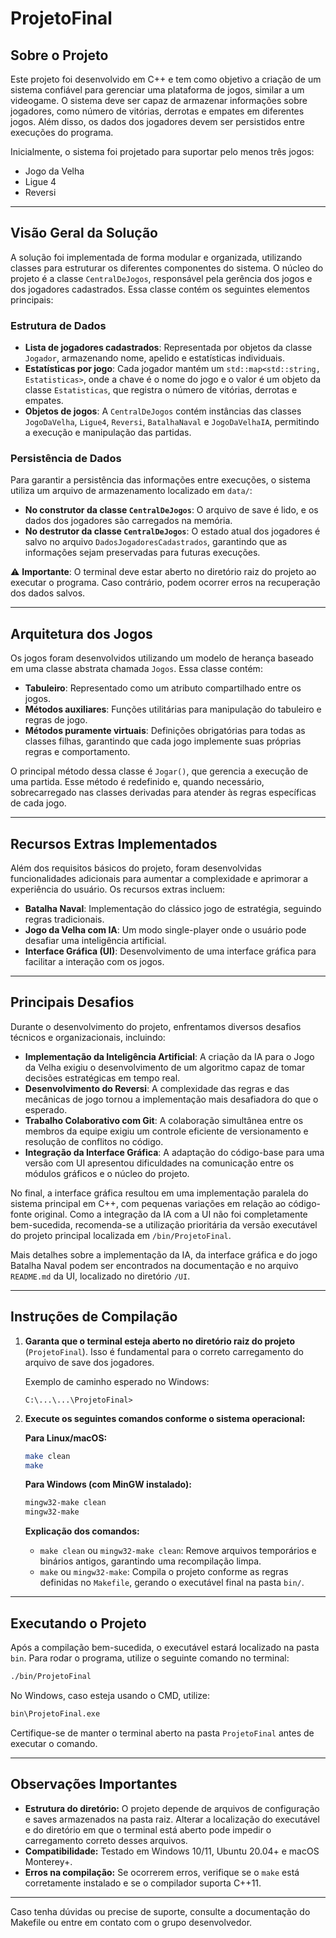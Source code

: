 # ProjetoFinal

## Sobre o Projeto

Este projeto foi desenvolvido em C++ e tem como objetivo a criação de um sistema confiável para gerenciar uma plataforma de jogos, similar a um videogame. O sistema deve ser capaz de armazenar informações sobre jogadores, como número de vitórias, derrotas e empates em diferentes jogos. Além disso, os dados dos jogadores devem ser persistidos entre execuções do programa.

Inicialmente, o sistema foi projetado para suportar pelo menos três jogos:

- Jogo da Velha
- Ligue 4
- Reversi

---

## Visão Geral da Solução

A solução foi implementada de forma modular e organizada, utilizando classes para estruturar os diferentes componentes do sistema. O núcleo do projeto é a classe `CentralDeJogos`, responsável pela gerência dos jogos e dos jogadores cadastrados. Essa classe contém os seguintes elementos principais:

### Estrutura de Dados

- **Lista de jogadores cadastrados**: Representada por objetos da classe `Jogador`, armazenando nome, apelido e estatísticas individuais.
- **Estatísticas por jogo**: Cada jogador mantém um `std::map<std::string, Estatisticas>`, onde a chave é o nome do jogo e o valor é um objeto da classe `Estatisticas`, que registra o número de vitórias, derrotas e empates.
- **Objetos de jogos**: A `CentralDeJogos` contém instâncias das classes `JogoDaVelha`, `Ligue4`, `Reversi`, `BatalhaNaval` e `JogoDaVelhaIA`, permitindo a execução e manipulação das partidas.

### Persistência de Dados

Para garantir a persistência das informações entre execuções, o sistema utiliza um arquivo de armazenamento localizado em `data/`:

- **No construtor da classe `CentralDeJogos`**: O arquivo de save é lido, e os dados dos jogadores são carregados na memória.
- **No destrutor da classe `CentralDeJogos`**: O estado atual dos jogadores é salvo no arquivo `DadosJogadoresCadastrados`, garantindo que as informações sejam preservadas para futuras execuções.

⚠️ **Importante**: O terminal deve estar aberto no diretório raiz do projeto ao executar o programa. Caso contrário, podem ocorrer erros na recuperação dos dados salvos.

---

## Arquitetura dos Jogos

Os jogos foram desenvolvidos utilizando um modelo de herança baseado em uma classe abstrata chamada `Jogos`. Essa classe contém:

- **Tabuleiro**: Representado como um atributo compartilhado entre os jogos.
- **Métodos auxiliares**: Funções utilitárias para manipulação do tabuleiro e regras de jogo.
- **Métodos puramente virtuais**: Definições obrigatórias para todas as classes filhas, garantindo que cada jogo implemente suas próprias regras e comportamento.

O principal método dessa classe é `Jogar()`, que gerencia a execução de uma partida. Esse método é redefinido e, quando necessário, sobrecarregado nas classes derivadas para atender às regras específicas de cada jogo.

---

## Recursos Extras Implementados

Além dos requisitos básicos do projeto, foram desenvolvidas funcionalidades adicionais para aumentar a complexidade e aprimorar a experiência do usuário. Os recursos extras incluem:

- **Batalha Naval**: Implementação do clássico jogo de estratégia, seguindo regras tradicionais.
- **Jogo da Velha com IA**: Um modo single-player onde o usuário pode desafiar uma inteligência artificial.
- **Interface Gráfica (UI)**: Desenvolvimento de uma interface gráfica para facilitar a interação com os jogos.

---

## Principais Desafios

Durante o desenvolvimento do projeto, enfrentamos diversos desafios técnicos e organizacionais, incluindo:

- **Implementação da Inteligência Artificial**: A criação da IA para o Jogo da Velha exigiu o desenvolvimento de um algoritmo capaz de tomar decisões estratégicas em tempo real.
- **Desenvolvimento do Reversi**: A complexidade das regras e das mecânicas de jogo tornou a implementação mais desafiadora do que o esperado.
- **Trabalho Colaborativo com Git**: A colaboração simultânea entre os membros da equipe exigiu um controle eficiente de versionamento e resolução de conflitos no código.
- **Integração da Interface Gráfica**: A adaptação do código-base para uma versão com UI apresentou dificuldades na comunicação entre os módulos gráficos e o núcleo do projeto.

No final, a interface gráfica resultou em uma implementação paralela do sistema principal em C++, com pequenas variações em relação ao código-fonte original. Como a integração da IA com a UI não foi completamente bem-sucedida, recomenda-se a utilização prioritária da versão executável do projeto principal localizada em `/bin/ProjetoFinal`.

Mais detalhes sobre a implementação da IA, da interface gráfica e do jogo Batalha Naval podem ser encontrados na documentação e no arquivo `README.md` da UI, localizado no diretório `/UI`.

---



## Instruções de Compilação

1. **Garanta que o terminal esteja aberto no diretório raiz do projeto** (`ProjetoFinal`). Isso é fundamental para o correto carregamento do arquivo de save dos jogadores.
   
   Exemplo de caminho esperado no Windows:
   ```
   C:\...\...\ProjetoFinal>
   ```

2. **Execute os seguintes comandos conforme o sistema operacional:**

   **Para Linux/macOS:**
   ```sh
   make clean
   make
   ```
   
   **Para Windows (com MinGW instalado):**
   ```sh
   mingw32-make clean
   mingw32-make
   ```
   
   **Explicação dos comandos:**
   - `make clean` ou `mingw32-make clean`: Remove arquivos temporários e binários antigos, garantindo uma recompilação limpa.
   - `make` ou `mingw32-make`: Compila o projeto conforme as regras definidas no `Makefile`, gerando o executável final na pasta `bin/`.

---

## Executando o Projeto

Após a compilação bem-sucedida, o executável estará localizado na pasta `bin`. Para rodar o programa, utilize o seguinte comando no terminal:

```sh
./bin/ProjetoFinal
```

No Windows, caso esteja usando o CMD, utilize:
```sh
bin\ProjetoFinal.exe
```

Certifique-se de manter o terminal aberto na pasta `ProjetoFinal` antes de executar o comando.

---

## Observações Importantes

- **Estrutura do diretório:** O projeto depende de arquivos de configuração e saves armazenados na pasta raiz. Alterar a localização do executável e do diretório em que o terminal está aberto pode impedir o carregamento correto desses arquivos.
- **Compatibilidade:** Testado em Windows 10/11, Ubuntu 20.04+ e macOS Monterey+.
- **Erros na compilação:** Se ocorrerem erros, verifique se o `make` está corretamente instalado e se o compilador suporta C++11.

---

Caso tenha dúvidas ou precise de suporte, consulte a documentação do Makefile ou entre em contato com o grupo desenvolvedor.

